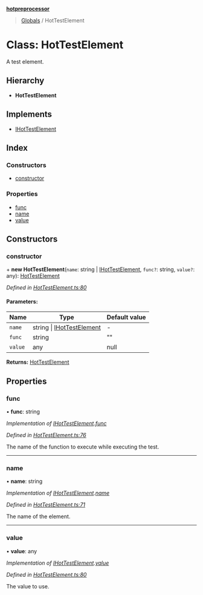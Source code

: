 **[hotpreprocessor](../README.md)**

> [Globals](../globals.md) / HotTestElement

# Class: HotTestElement

A test element.

## Hierarchy

* **HotTestElement**

## Implements

* [IHotTestElement](../interfaces/ihottestelement.md)

## Index

### Constructors

* [constructor](hottestelement.md#constructor)

### Properties

* [func](hottestelement.md#func)
* [name](hottestelement.md#name)
* [value](hottestelement.md#value)

## Constructors

### constructor

\+ **new HotTestElement**(`name`: string \| [IHotTestElement](../interfaces/ihottestelement.md), `func?`: string, `value?`: any): [HotTestElement](hottestelement.md)

*Defined in [HotTestElement.ts:80](https://github.com/OurFreeLight/HotPreprocessor/blob/f104630/src/HotTestElement.ts#L80)*

#### Parameters:

Name | Type | Default value |
------ | ------ | ------ |
`name` | string \| [IHotTestElement](../interfaces/ihottestelement.md) | - |
`func` | string | "" |
`value` | any | null |

**Returns:** [HotTestElement](hottestelement.md)

## Properties

### func

•  **func**: string

*Implementation of [IHotTestElement](../interfaces/ihottestelement.md).[func](../interfaces/ihottestelement.md#func)*

*Defined in [HotTestElement.ts:76](https://github.com/OurFreeLight/HotPreprocessor/blob/f104630/src/HotTestElement.ts#L76)*

The name of the function to execute
while executing the test.

___

### name

•  **name**: string

*Implementation of [IHotTestElement](../interfaces/ihottestelement.md).[name](../interfaces/ihottestelement.md#name)*

*Defined in [HotTestElement.ts:71](https://github.com/OurFreeLight/HotPreprocessor/blob/f104630/src/HotTestElement.ts#L71)*

The name of the element.

___

### value

•  **value**: any

*Implementation of [IHotTestElement](../interfaces/ihottestelement.md).[value](../interfaces/ihottestelement.md#value)*

*Defined in [HotTestElement.ts:80](https://github.com/OurFreeLight/HotPreprocessor/blob/f104630/src/HotTestElement.ts#L80)*

The value to use.
